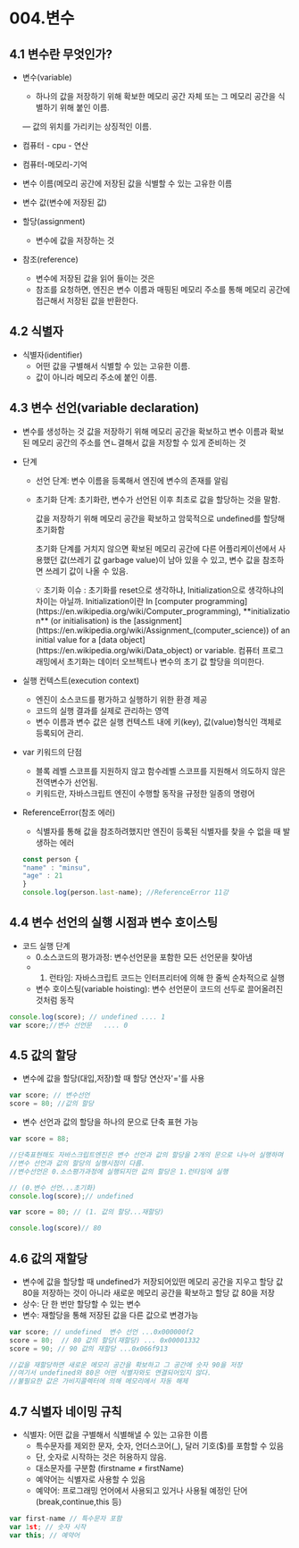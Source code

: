 # 004.변수

## 4.1 변수란 무엇인가?

- 변수(variable)
    - 하나의 값을 저장하기 위해 확보한 메모리 공간 자체 또는 그 메모리 공간을 식별하기 위해 붙인 이름.
    
    — 값의 위치를 가리키는 상징적인 이름.
    

- 컴퓨터 - cpu - 연산
- 컴퓨터-메모리-기억

- 변수 이름(메모리 공간에 저장된 값을 식별할 수 있는 고유한 이름
- 변수 값(변수에 저장된 값)

- 할당(assignment)
    - 변수에 값을 저장하는 것
- 참조(reference)
    - 변수에 저장된 값을 읽어 들이는 것은
    - 참조를 요청하면,
    엔진은 변수 이름과 매핑된 메모리 주소를 통해 메모리 공간에 접근해서 저장된 값을 반환한다.

## 4.2 식별자

- 식별자(identifier)
    - 어떤 값을 구별해서 식별할 수 있는 고유한 이름.
    - 값이 아니라 메모리 주소에 붙인 이름.

## 4.3 변수 선언(variable declaration)

- 변수를 생성하는 것
값을 저장하기 위해 메모리 공간을 확보하고 변수 이름과 확보된 메모리 공간의 주소를 연ㄴ결해서 값을 저장할 수 있게 준비하는 것
- 단계
    - 선언 단계:  변수 이름을 등록해서 엔진에 변수의 존재를 알림
    - 초기화 단계: 초기화란, 변수가 선언된 이후 최초로 값을 할당하는 것을 말함.
        
        값을 저장하기 위해 메모리 공간을 확보하고 암묵적으로 undefined를 할당해 초기화함
        
        초기화 단계를 거치지 않으면 확보된 메모리 공간에 다른 어플리케이션에서 사용했던 값(쓰레기 값 garbage value)이 남아 있을 수 있고, 변수 값을 참조하면 쓰레기 값이 나올 수 있음.
        
        <aside>
        💡 초기화 이슈 : 
        초기화를 reset으로 생각하냐, Initialization으로 생각하냐의 차이는 아닐까.
        Initialization이란 
        In [computer programming](https://en.wikipedia.org/wiki/Computer_programming), **initialization** (or initialisation) is the [assignment](https://en.wikipedia.org/wiki/Assignment_(computer_science)) of an initial value for a [data object](https://en.wikipedia.org/wiki/Data_object) or variable.
        컴퓨터 프로그래밍에서 초기화는 데이터 오브젝트나 변수의 초기 값 할당을 의미한다.
        
        </aside>
        
- 실행 컨텍스트(execution context)
    - 엔진이 소스코드를 평가하고 실행하기 위한 환경 제공
    - 코드의 실행 결과를 실제로 관리하는 영역
    - 변수 이름과 변수 값은 실행 컨텍스트 내에 키(key), 값(value)형식인 객체로 등록되어 관리.
- var 키워드의 단점
    - 블록 레벨 스코프를 지원하지 않고 함수레벨 스코프를 지원해서 의도하지 않은 전역변수가 선언됨.
    - 키워드란, 자바스크립트 엔진이 수행할 동작을 규정한 일종의 명령어
- ReferenceError(참조 에러)
    - 식별자를 통해 값을 참조하려했지만 엔진이 등록된 식별자를 찾을 수 없을 때 발생하는 에러
    
    ```jsx
    const person {
    "name" : "minsu",
    "age" : 21
    }
    console.log(person.last-name); //ReferenceError 11강
    ```
    

## 4.4 변수 선언의 실행 시점과 변수 호이스팅

- 코드 실행 단계
    - 0.소스코드의 평가과정: 변수선언문을 포함한 모든 선언문을 찾아냄
    - 1. 런타임: 자바스크립트 코드는 인터프리터에 의해 한 줄씩 순차적으로 실행
    - 변수 호이스팅(variable hoisting): 변수 선언문이 코드의 선두로 끌어올려진 것처럼 동작

```jsx
console.log(score); // undefined .... 1
var score;//변수 선언문   .... 0
```

## 4.5 값의 할당

- 변수에 값을 할당(대입,저장)할 때 할당 연산자'='를 사용

```jsx
var score; // 변수선언
score = 80; //값의 할당
```

- 변수 선언과 값의 할당을 하나의 문으로 단축 표현 가능

```jsx
var score = 88; 

//단축표현해도 자바스크립트엔진은 변수 선언과 값의 할당을 2개의 문으로 나누어 실행하며
//변수 선언과 값의 할당의 실행시점이 다름.
//변수선언은 0.소스평가과정에 실행되지만 값의 할당은 1.런타임에 실행

// (0.변수 선언...초기화)
console.log(score);// undefined

var score = 80; // (1. 값의 할당...재할당)

console.log(score)// 80 
```

## 4.6 값의 재할당

- 변수에 값을 할당할 때 undefined가 저장되어있떤 메모리 공간을 지우고 할당 값 80을 저장하는 것이 아니라 새로운 메모리 공간을 확보하고 할당 값 80을 저장
- 상수: 단 한 번만 할당할 수 있는 변수
- 변수: 재할당을 통해 저장된 값을 다른 값으로 변경가능

```jsx
var score; // undefined  변수 선언 ...0x000000f2
score = 80;  // 80 값의 할당(재할당) ... 0x00001332
score = 90; // 90 값의 재할당 ...0x066f913

//값을 재할당하면 새로운 메모리 공간을 확보하고 그 공간에 숫자 90을 저장
//여기서 undefined와 80은 어떤 식별자와도 연결되어있지 않다.
//불필요한 값은 가비지콜렉터에 의해 메모리에서 자동 해제
```

## 4.7 식별자 네이밍 규칙

- 식별자: 어떤 값을 구별해서 식별해낼 수 있는 고유한 이름
    - 특수문자를 제외한 문자, 숫자, 언더스코어(_), 달러 기호($)를 포함할 수 있음
    - 단, 숫자로 시작하는 것은 허용하지 않음.
    - 대소문자를 구분함 (firstname ≠ firstName)
    - 예약어는 식별자로 사용할 수 있음
    - 예약어: 프로그래밍 언어에서 사용되고 있거나 사용될 예정인 단어(break,continue,this 등)
    

```jsx
var first-name // 특수문자 포함
var 1st; // 숫자 시작
var this; // 예약어
```